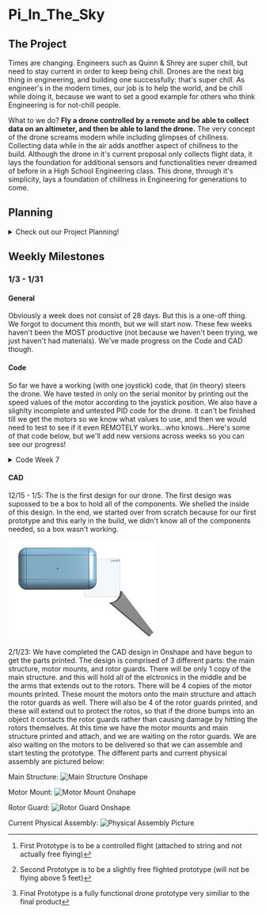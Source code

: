 # Pi_In_The_Sky

## The Project

Times are changing. Engineers such as Quinn & Shrey are super chill, but need to stay current in order to keep being chill. Drones are the next big thing in engineering, and building one successfully: that's super chill. As engineer's in the modern times, our job is to help the world, and be chill while doing it, because we want to set a good example for others who think Engineering is for not-chill people.

What to we do? **Fly a drone controlled by a remote and be able to collect data on an altimeter, and then be able to land the drone.** The very concept of the drone screams modern while including glimpses of chillness. Collecting data while in the air adds anotfher aspect of chillness to the build. Although the drone in it's current proposal only collects flight data, it lays the foundation for additional sensors and functionalities never dreamed of before in a High School Engineering class. This drone, through it's simplicity, lays a foundation of chillness in Engineering for generations to come.

## Planning

<details>
<summary>Check out our Project Planning!</summary>

### Success Criteria

Criteria to determine if our project is a success:

1) Drone is able to take off and fly
2) Drone is able to be controlled by a remote
3) Drone can safely land
4) Data can be safely extracted and read

### Available Materials

Most of the materials we would need for our project we have in our lab. Any additional materials we need can be bought from Amazon. Currently, the only planned purchase is the drone motors. 

### Materials List

1) ABS 3D print material for frame
2) Ninjaflex 3D print material for propellor guards
2) Rasberry Pi Pico
3) Altimeter
3) 500 mAh LiPo Battery
4) 4 motors
5) Custom Circuit board
6) Other small props (undecided)

### Code

The most difficult challenge to overcome in code is to be able to program the joysticks on a controller to accurately control the drone, and get a stable PID working.

#### Motor Control

The diagram below shows how the motors will need to operate in order to move the drone is specific ways

![download](Images/download.png)

#### Code Technicalities

I found this code snippet from online that moves a drone with joysticks using arduino:

``` c++

 LR = analogRead(A0);     // read analog joystick voltage from pin A0, returns an integer from 0-1023
 UD = analogRead(A1);     // read analog joystick voltage from pin A1, returns an integer from 0-1023
 LR = 5*LR/1023;          // convert to a voltage from 0-5V
 UD = 5*UD/1023;          // convert to a voltage from 0-5V


// convert analog voltages to motor speeds
 motor1speed = defaultSpeed+speedChange*(a*UD-a*LR);
 motor2speed = defaultSpeed+speedChange*(a*UD+a*LR-b);
 motor3speed = defaultSpeed+speedChange*(-a*UD+a*LR);
 motor4speed = defaultSpeed+speedChange*(-a*UD-a*LR+b);
  
```

Here's some links on PID to learn:

[PID Link 1](https://blog.devgenius.io/flying-a-drone-with-python-pid-control-7001a41f54ac)

[PID Link 2](https://www.technik-consulting.eu/en/optimizing/drone_PID-optimizing.html)

[PID Link 3](https://www.mathworks.com/videos/understanding-pid-control-part-1-what-is-pid-control--1527089264373.html)

### Build

#### Design

We are trying to constrain the size and mass of our design as much as possible to ensure maximum flight smoothness. We are referencing the [DJI Tello](https://m.dji.com/product/tello) for our rough dimensions. 

We have prototyped 2 rough drone designs in OnShape

First design Idea: 

![firstdronedesign](Images/firstdronedesign.JPG)

Second Design Idea:

![secondronedesign](Images/seconddronedesign.jpg)

#### Special Choices

1) We are using Tello Drone specific motors for easy specification accesebility. 
2) During testing, we will make the frame out of acrylic to be conscious of material used in 3D printing (we will need to make many iterations and don't want to waste material)
3) In our final design, we will utilize ABS material for our frame, but use Ninjaflex for our propellor guards and landing buffer. This allows us the have slightly more flexibility and durability. If the drone crashes, the ninjaflex could prevent it from cracking completely.
4) Our propellor gaurds will be made detachable to the main frame (snap fit). If the drone crashes, the chances are more likely it will land on the propellor guards than any other part of the drone, so making the guards detachable allow us to only need to reprint a piece rather than the entire frame.

### Risk Mitigation

| Risk  | Possibility | Mitigation |
| ------------- | ------------- | ------------ |
| Drone Loses Control  | HIGH | Add a Killswitch |
| Overheating | HIGH | Wear gloves in post flight recovery |
| Frame cracks | HIGH | Build detachable propellor guards |
| Drone activation unknown | Medium | Add ON light(green) |
| Drone Explodes  | Low  | Have fire extinguisher on Standby |


| Testing Risks | Possibility | Mitigation |
| ------------- | ------------- | ------------ |
| Doesn't respond w/ controller | HIGH | Build controlled testing piece (string) |
| Frame reconstruction | Medium | Laser cut body & 3D print motor part |


### Proposed Schedule & Milestones

| Week  | Tasks | Milestone |
| ------------- | ------------- | ------------ |
| 12/12 - 12/15 | General - Work On Project Proposal | Finish Proposal |
| 12/18 - 1/2 | Winter Break | Chill |
| 1/3 - 1/6 | Build Drone in CAD / PID Stablization Code | No Milestone / Have stabilizing motors |
| 1/9 - 1/13 | Continue CAD Drone / Troubleshoot PID & Work on Joystick Control | Print 1st prototype drone / Finalize PID Stability |
| 1/16 - 1/20 | Assemble and Test 1st prototype[^1] | Complete Prototype |
| **1/20** | **Quarter Ends** | **Try to have a Prototype in Testing** |
| 1/23 - 1/27  | Reiterate design / Debug & Improve code  | No Milestone |
| 1/30 - 2/3 | Assemble and Test 2nd Prototype[^2] / Test Joystick Code | No Milestone |
| 2/6 - 2/10 | Continue iterating Design & Code | Complete 2nd Prototype if not already done |
| 2/13 - 2/28 | Work towards building Final Prototype[^3] | Finish Final Prototype (2/28) |
| 3/6 - 3/31 | Design Refinement & Final Tweaks | Ready to launch |
| **3/30** | **Quarter Ends**| **Ready to Launch** |
| 4/3 - 4/7 | First Project Launch | Launch Drone and Collect Data |
| 4/10 - 4/14 | Modify Build/Code & Prepare to relaunch next week | Analyze 1st launch data & have drone ready for relaunch |
| 4/17 - 4/21 | Second Project Launch | Launch Drone & Collect/Analyze Data |
| 4/24 - 4/28 | Buffer Week | Catch up on schedule |
| 5/1 - 5/5 | Final Project Documentation | Add Analyzed Data & Finish Final Project Documentation |
| 5/8 - 5/19 | Buffer Weeks | Catch up on Schedule |
| **5/19** | **Project Due** | **Submit GitHub Repo on Canvas** |
| 5/22 - 6/9 | EMERGENCY PROJECT WORK (if required) | FINISH PROJECT / Chill & Enjoy Flying Drone |
| **6/9** | **LAST DAY OF SCHOOL** | **PLACE DRONE ON WALL OF FAME** |



[^1]: First Prototype is to be a controlled flight (attached to string and not actually free flying)
[^2]: Second Prototype is to be a slightly free flighted prototype (will not be flying above 5 feet)
[^3]: Final Prototype is a fully functional drone prototype very similiar to the final product

 </details>
 
## Weekly Milestones
 
### 1/3 - 1/31
 
#### General
 
Obviously a week does not consist of 28 days. But this is a one-off thing. We forgot to document this month, but we will start now. These few weeks haven't been the MOST productive (not because we haven't been trying, we just haven't had materials). We've made progress on the Code and CAD though.
 
#### Code
 
So far we have a working (with one joystick) code, that (in theory) steers the drone. We have tested in only on the serial monitor by printing out the speed values of the motor according to the joystick position. We also have a slighlty incomplete and untested PID code for the drone. It can't be finished till we get the motors so we know what values to use, and then we would need to test to see if it even REMOTELY works...who knows...Here's some of that code below, but we'll add new versions across weeks so you can see our progress!

<details>
<summary>Code Week 7</summary>

Joystick Control:

```python

import time
import board
from analogio import AnalogIn
import simpleio

joy_x = AnalogIn(board.GP27)
joy_y = AnalogIn(board.GP26)

#motor1pin = ()
#motor2pin = ()
#motor3pin = ()
#motor4pin = ()
hoverSpeed = 130;   # default PWM value
speedChange = 90;     # PWM value to add or subtract
ramp_delay = 40;      # loop delay time for motor ramp up in milliseconds
a = 0.3;            # constant for converting analog voltages to PWM values
b = 1.5;            # offset for converting voltages to PWM values

while True: 
    
    LR = simpleio.map_range(joy_x.value, 0, 65520, 0, 5)
    UD = simpleio.map_range(joy_y.value, 200, 65520, 0, 5)
    
    # make analog (or whatever) values into voltage values or map the values to how the ramge motors operate

    motor1speed = hoverSpeed + speedChange*(a*UD-a*LR)
    motor2speed = hoverSpeed + speedChange*(a*UD+a*LR-b)
    motor3speed = hoverSpeed + speedChange*(-a*UD+a*LR)
    motor4speed = hoverSpeed + speedChange*(-a*UD-a*LR+b)

    # make code to send speeds to motors

    print(f"Motor 1 = {motor1speed}")
    time.sleep(0.2)
    print(f"Motor 2 = {motor2speed}")
    time.sleep(0.2)
    print(f"Motor 3 = {motor3speed}")
    time.sleep(0.2)
    print(f"Motor 4 = {motor4speed}")
    time.sleep(0.2)
```

PID: 
 
```python

 # Code to stablize drone

import time
import board
import adafruit_mpu6050
import busio

sda_pin = board.GP14
scl_pin = board.GP15
i2c = busio.I2C(scl_pin, sda_pin)

mpu = adafruit_mpu6050.MPU6050(i2c)

int motor1pin = ()
int motor2pin = ()
int motor3pin = ()
int motor4pin = ()
int defaultSpeed = 
int motor1speed = defaultSpeed
int motor2speet = defaultSpeed
int motor3speed = defaultSpeed
int motor4speed = defaultSpeed
speedChange = 0
const float Kp = () # proportional gain
const float Ki = () # integral gain
const float Kd = () # derivative gain
float ingerror
float lastError

gain = () #how much the sensor changes (dy) with respect to dx (1 notch up) 


daccx = (the flat x value)
daacy = ()
daacz = ()

error = 0

startTime = time.monotonic
loopTime = 0

while True:
    elapsedTime = startTime - loopTime

    # Get acceleration in g's
    x = mpu.acceleration[0] / 9.8
    y = mpu.acceleration[1] / 9.8
    z = mpu.acceleration[2] / 9.8

    roll = 57.2958*atan2(y,z);
    pitch = 57.2958*atan2(-x,sqrt(y*y+z*z));

# PID controller to find speedChange

    joystick1 = () #read analog joystick value
    targetPitch = map(joystick1, 0, 1023, -45, 45 )
    elapsedTime =     #insert function to get time since last loop
    error = (targetPitch - currentPitch)
    ingerror = ingerror + error * elapsedTime
    dxerror = (error - lastError)/elapsedTime
    speedChange = Kp*error + Ki*ingerror + Kd*dxerror
    error = lastError

# Changes motor speeds using calculates speedChange variable
    motor1speed = defaultSpeed + speedChange
    motor2speet = motor1speed
    motor3speed = defaultSpeed + speedChange
    motor4speed = motor3speed
    
    loopTime = time.monotonic
 
 ```
</details>

 #### CAD

12/15 - 1/5: The is the first design for our drone. The first design was supossed to be a box to hold all of the components. We shelled the inside of this design. In the end, we started over from scratch because for our first prototype and this early in the build, we didn't know all of the components needed, so a box wasn't working.

<img src="https://github.com/qragsda80/Pi_In_The_Sky/blob/main/Images/firstdronedesign.jpg" width="300"   height="200" />

2/1/23: We have completed the CAD design in Onshape and have begun to get the parts printed. The design is comprised of 3 different parts: the main structure, motor mounts, and rotor guards. There will be only 1 copy of the main structure. and this will hold all of the elctronics in the middle and be the arms that extends out to the rotors. There will be 4 copies of the motor mounts printed. These mount the motors onto the main structure and attach the rotor guards as well. There will also be 4 of the rotor guards printed, and these will extend out to protect the rotos, so that if the drone bumps into an object it contacts the rotor guards rather than causing damage by hitting the rotors themselves. At this time we have the motor mounts and main structure printed and attach, and we are waiting on the rotor guards. We are also waiting on the motors to be delivered so that we can assemble and start testing the prototype. The different parts and current physical assembly are pictured below:

Main Structure:
<img src="pic_trulli.jpg" alt="Main Structure Onshape">

Motor Mount:
<img src="pic_trulli.jpg" alt="Motor Mount Onshape">

Rotor Guard:
<img src="pic_trulli.jpg" alt="Rotor Guard Onshape">

Current Physical Assembly:
<img src="pic_trulli.jpg" alt="Physical Assembly Picture">
